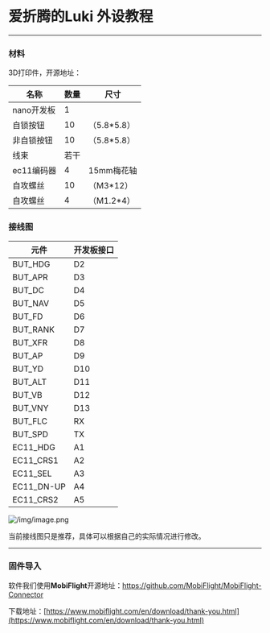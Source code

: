 # 爱折腾的Luki 外设教程

---

### **材料**

3D打印件，开源地址：

| 名称       | 数量 | 尺寸        |
| ---------- | ---- | ----------- |
| nano开发板 | 1    |             |
| 自锁按钮   | 10   | （5.8*5.8） |
| 非自锁按钮 | 10   | （5.8*5.8） |
| 线束       | 若干 |             |
| ec11编码器 | 4    | 15mm梅花轴  |
| 自攻螺丝   | 10   | （M3*12）   |
| 自攻螺丝   | 4    | （M1.2*4）  |

### **接线图**

| 元件       | 开发板接口 |
| ---------- | ---------- |
| BUT_HDG    | D2         |
| BUT_APR    | D3         |
| BUT_DC     | D4         |
| BUT_NAV    | D5         |
| BUT_FD     | D6         |
| BUT_RANK   | D7         |
| BUT_XFR    | D8         |
| BUT_AP     | D9         |
| BUT_YD     | D10        |
| BUT_ALT    | D11        |
| BUT_VB     | D12        |
| BUT_VNY    | D13        |
| BUT_FLC    | RX         |
| BUT_SPD    | TX         |
| EC11_HDG   | A1         |
| EC11_CRS1  | A2         |
| EC11_SEL   | A3         |
| EC11_DN-UP | A4         |
| EC11_CRS2  | A5         |

![/img/image.png](image.png)

当前接线图只是推荐，具体可以根据自己的实际情况进行修改。 

---

### **固件导入**

软件我们使用**MobiFlight**开源地址：https://github.com/MobiFlight/MobiFlight-Connector

下载地址：[https://www.mobiflight.com/en/download/thank-you.html](https://www.mobiflight.com/en/download/thank-you.html)
